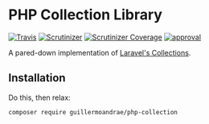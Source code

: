 # PHP Collection Library
[![Travis](https://img.shields.io/travis/guillermoandrae/php-collection.svg?style=flat-square)](https://travis-ci.com/guillermoandrae/php-collection) [![Scrutinizer](https://img.shields.io/scrutinizer/g/guillermoandrae/php-collection.svg?style=flat-square)](https://scrutinizer-ci.com/g/guillermoandrae/php-collection/) [![Scrutinizer Coverage](https://img.shields.io/scrutinizer/coverage/g/guillermoandrae/php-collection.svg?style=flat-square)](https://scrutinizer-ci.com/g/guillermoandrae/php-collection/) [![approval](https://img.shields.io/badge/approved%20by-your%20mom-green.svg?style=flat-square)](https://guillermoandraefisher.com)

A pared-down implementation of [Laravel's Collections](https://laravel.com/docs/5.6/collections).

## Installation
Do this, then relax:
```
composer require guillermoandrae/php-collection
```
